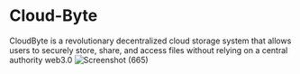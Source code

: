 # Cloud-Byte
 CloudByte is a revolutionary decentralized cloud storage system that allows users to securely store, share, and access files without relying on a central authority
web3.0
![Screenshot (665)](https://github.com/user-attachments/assets/55ba0a2e-ee6c-4edc-bc6f-56df075f298e)

